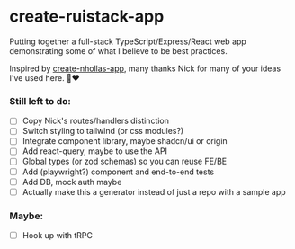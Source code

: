 # create-ruistack-app

Putting together a full-stack TypeScript/Express/React web app demonstrating some of what I believe to be best practices.

Inspired by [create-nhollas-app](https://github.com/Nhollas/create-nhollas-app), many thanks Nick for many of your ideas I've used here. 🙏❤️

### Still left to do:

 - [ ] Copy Nick's routes/handlers distinction
 - [ ] Switch styling to tailwind (or css modules?)
 - [ ] Integrate component library, maybe shadcn/ui or origin
 - [ ] Add react-query, maybe to use the API
 - [ ] Global types (or zod schemas) so you can reuse FE/BE
 - [ ] Add (playwright?) component and end-to-end tests
 - [ ] Add DB, mock auth maybe
 - [ ] Actually make this a generator instead of just a repo with a sample app

### Maybe:

 - [ ] Hook up with tRPC

